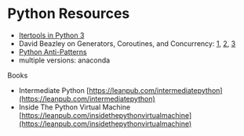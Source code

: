 # Python Resources

* [Itertools in Python 3](https://realpython.com/python-itertools/)
* David Beazley on Generators, Coroutines, and Concurrency: [1](http://www.dabeaz.com/generators/), [2](http://www.dabeaz.com/coroutines/), [3](http://www.dabeaz.com/finalgenerator/)
* [Python Anti-Patterns](https://docs.quantifiedcode.com/python-anti-patterns/index.html#)
* multiple versions: anaconda

Books

* Intermediate Python [https://leanpub.com/intermediatepython](https://leanpub.com/intermediatepython)
* Inside The Python Virtual Machine [https://leanpub.com/insidethepythonvirtualmachine](https://leanpub.com/insidethepythonvirtualmachine)

